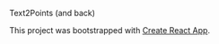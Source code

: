 Text2Points (and back)

This project was bootstrapped with [Create React App](https://github.com/facebookincubator/create-react-app).

